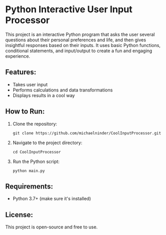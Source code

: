 # Python Interactive User Input Processor

This project is an interactive Python program that asks the user several questions about their personal preferences and life, and then gives insightful responses based on their inputs. It uses basic Python functions, conditional statements, and input/output to create a fun and engaging experience.


## Features:
- Takes user input
- Performs calculations and data transformations
- Displays results in a cool way

## How to Run:
1. Clone the repository:
    ```
    git clone https://github.com/michaelninder/CoolInputProcessor.git
    ```
2. Navigate to the project directory:
    ```
    cd CoolInputProcessor
    ```
3. Run the Python script:
    ```
    python main.py
    ```
    
## Requirements:
- Python 3.7+ (make sure it's installed)

## License:
This project is open-source and free to use.
